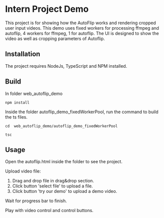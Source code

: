 # Intern Project Demo

This project is for showing how the AutoFlip works and rendering cropped user input videos.
This demo uses fixed workers for processing ffmpeg and autoflip, 4 workers for ffmpeg, 1 for autoflip.
The UI is designed to show the video as well as cropping parameters of Autoflip.

## Installation

The project requires NodeJs, TypeScript and NPM installed.

## Build

In folder web_autoflip_demo

```
npm install
```

Inside the folder autoflip_demo_fixedWorkerPool, run the command to build the ts files.

```
cd  web_autoflip_demo/autoflip_demo_fixedWorkerPool
```

```
tsc
```

## Usage

Open the autoflip.html inside the folder to see the project.

Upload video file:

1. Drag and drop file in drag&drop section.
2. Click button 'select file' to upload a file.
3. Click button 'try our demo' to upload a demo video.

Wait for progress bar to finish.

Play with video control and control buttons.
